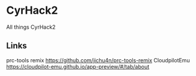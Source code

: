 # CyrHack2
All things CyrHack2

## Links
prc-tools remix https://github.com/jichu4n/prc-tools-remix
CloudpilotEmu https://cloudpilot-emu.github.io/app-preview/#/tab/about
